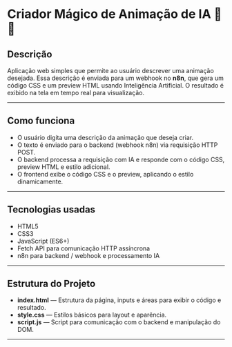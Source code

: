 # Criador Mágico de Animação de IA 🤖✨

## Descrição

Aplicação web simples que permite ao usuário descrever uma animação desejada. Essa descrição é enviada para um webhook no **n8n**, que gera um código CSS e um preview HTML usando Inteligência Artificial. O resultado é exibido na tela em tempo real para visualização.

---

## Como funciona

- O usuário digita uma descrição da animação que deseja criar.
- O texto é enviado para o backend (webhook n8n) via requisição HTTP POST.
- O backend processa a requisição com IA e responde com o código CSS, preview HTML e estilo adicional.
- O frontend exibe o código CSS e o preview, aplicando o estilo dinamicamente.

---

## Tecnologias usadas

- HTML5
- CSS3
- JavaScript (ES6+)
- Fetch API para comunicação HTTP assíncrona
- n8n para backend / webhook e processamento IA

---

## Estrutura do Projeto

- **index.html** — Estrutura da página, inputs e áreas para exibir o código e resultado.
- **style.css** — Estilos básicos para layout e aparência.
- **script.js** — Script para comunicação com o backend e manipulação do DOM.

---


